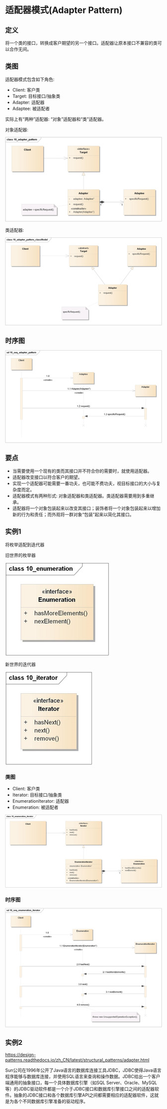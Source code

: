 # 适配器模式(Adapter Pattern)

## 定义

将一个类的接口，转换成客户期望的另一个接口。适配器让原本接口不兼容的类可以合作无间。

## 类图

适配器模式包含如下角色:

-   Client: 客户类
-   Target: 目标接口/抽象类
-   Adapter: 适配器
-   Adaptee: 被适配者

实际上有“两种”适配器: “对象”适配器和“类”适配器。

对象适配器:

![image](../../_static/10_adapter_pattern.jpg)

类适配器:

![image](../../_static/10_adapter_pattern_classModel.jpg)

## 时序图

![image](../../_static/10_seq_adapter_pattern.jpg)

## 要点

-   当需要使用一个现有的类而其接口并不符合你的需要时，就使用适配器。
-   适配器改变接口以符合客户的期望。
-   实现一个适配器可能需要一番功夫，也可能不费功夫，视目标接口的大小与复杂度而定。
-   适配器模式有两种形式: 对象适配器和类适配器。类适配器需要用到多重继承。
-   适配器将一个对象包装起来以改变其接口；装饰者将一个对象包装起来以增加新的行为和责任；而外观将一群对象“包装”起来以简化其接口。

## 实例1

将枚举适配到迭代器

旧世界的枚举器

![image](../../_static/10_enumeration.jpg)

新世界的迭代器

![image](../../_static/10_iterator.jpg)

### 类图

-   Client: 客户类
-   Iterator: 目标接口/抽象类
-   EnumerationIterator: 适配器
-   Enumeration: 被适配者

![image](../../_static/10_enumeration_iterator.jpg)

### 时序图

![image](../../_static/10_seq_enumeration_iterator.jpg)

## 实例2

<https://design-patterns.readthedocs.io/zh_CN/latest/structural_patterns/adapter.html>

Sun公司在1996年公开了Java语言的数据库连接工具JDBC，JDBC使得Java语言程序能够与数据库连接，并使用SQL语言来查询和操作数据。JDBC给出一个客户端通用的抽象接口，每一个具体数据库引擎（如SQL
Server、Oracle、MySQL等）的JDBC驱动软件都是一个介于JDBC接口和数据库引擎接口之间的适配器软件。抽象的JDBC接口和各个数据库引擎API之间都需要相应的适配器软件，这就是为各个不同数据库引擎准备的驱动程序。
